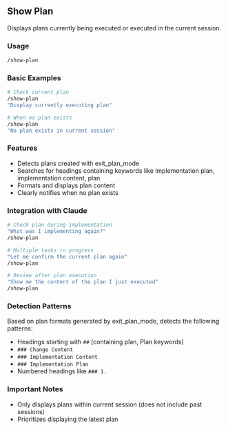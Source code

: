 ## Show Plan

Displays plans currently being executed or executed in the current session.

### Usage

```bash
/show-plan
```

### Basic Examples

```bash
# Check current plan
/show-plan
"Display currently executing plan"

# When no plan exists
/show-plan
"No plan exists in current session"
```

### Features

- Detects plans created with exit_plan_mode
- Searches for headings containing keywords like implementation plan, implementation content, plan
- Formats and displays plan content
- Clearly notifies when no plan exists

### Integration with Claude

```bash
# Check plan during implementation
"What was I implementing again?"
/show-plan

# Multiple tasks in progress
"Let me confirm the current plan again"
/show-plan

# Review after plan execution
"Show me the content of the plan I just executed"
/show-plan
```

### Detection Patterns

Based on plan formats generated by exit_plan_mode, detects the following patterns:

- Headings starting with `##` (containing plan, Plan keywords)
- `### Change Content`
- `### Implementation Content`
- `### Implementation Plan`
- Numbered headings like `### 1.`

### Important Notes

- Only displays plans within current session (does not include past sessions)
- Prioritizes displaying the latest plan
